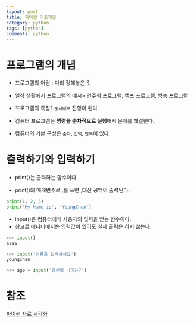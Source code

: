 ```yaml
---
layout: post
title: 파이썬 기초개념
category: python
tags: [python]
comments: python
---
```



# 프로그램의 개념

- 프로그램의 어원 : 미리 정해놓은 것

- 일상 생활에서 프로그램의 예시> 연주회 프로그램, 캠프 프로그램, 방송 프로그램

- 프로그램의 특징? `순서대로` 진행이 된다.

- 컴퓨터 프로그램은 **명령을 순차적으로 실행**해서 문제를 해결한다.

- 컴퓨터의 기본 구성은 `순차`, `선택`, `반복`이 있다.



# 출력하기와 입력하기

- print()는 출력하는 함수이다.

- print()의 매개변수로 ,를 쓰면 ,대신 공백이 출력된다.

```python
print(1, 2, 3)
print('My Name is', 'YoungChan')
```
- input()은 컴퓨터에게 사용자의 입력을 받는 함수이다.
- 참고로 에디터에서는 입력값이 있어도 실제 출력은 하지 않는다.

```python
>>> input()
aaaa

>>> input('이름을 입력하세요')
youngchan

>>> age = input('당신의 나이는?')
```

# 참조

[파이썬 자료 시각화](http://pythontutor.com/)
